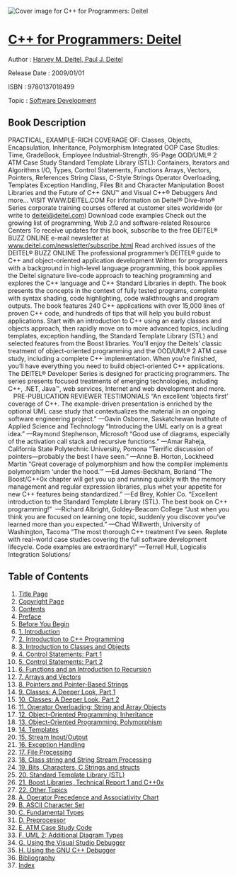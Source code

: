 ![Cover image for C++ for Programmers: Deitel](https://imgdetail.ebookreading.net/cover/cover/software_development/EB9780137018499.jpg)

[C++ for Programmers: Deitel](https://ebookreading.net/view/book/C%2B%2B+for+Programmers%3A+Deitel-EB9780137018499_1.html "C++ for Programmers: Deitel")
====================================================================================================================

Author : [Harvey M. Deitel](https://ebookreading.net/search/author/Harvey+M.+Deitel),[ Paul J. Deitel](https://ebookreading.net/search/author/+Paul+J.+Deitel)

Release Date : 2009/01/01

ISBN : 9780137018499

Topic : [Software Development](https://ebookreading.net/search/category/software-development)

Book Description
-----------------

PRACTICAL, EXAMPLE-RICH COVERAGE OF:
Classes, Objects, Encapsulation, Inheritance, Polymorphism
Integrated OOP Case Studies: Time, GradeBook, Employee
Industrial-Strength, 95-Page OOD/UML® 2 ATM Case Study
Standard Template Library (STL): Containers, Iterators and Algorithms
I/O, Types, Control Statements, Functions
Arrays, Vectors, Pointers, References
String Class, C-Style Strings
Operator Overloading, Templates
Exception Handling, Files
Bit and Character Manipulation
Boost Libraries and the Future of C++
GNU™ and Visual C++® Debuggers
And more…
VISIT WWW.DEITEL.COM
For information on Deitel® Dive-Into® Series corporate training courses offered at customer sites worldwide (or write to deitel@deitel.com)
Download code examples
Check out the growing list of programming, Web 2.0 and software-related Resource Centers
To receive updates for this book, subscribe to the free DEITEL® BUZZ ONLINE e-mail newsletter at www.deitel.com/newsletter/subscribe.html
Read archived issues of the DEITEL® BUZZ ONLINE
The professional programmer’s DEITEL® guide to C++ and object-oriented application development Written for programmers with a background in high-level language programming, this book applies the Deitel signature live-code approach to teaching programming and explores the C++ language and C++ Standard Libraries in depth. The book presents the concepts in the context of fully tested programs, complete with syntax shading, code highlighting, code walkthroughs and program outputs. The book features 240 C++ applications with over 15,000 lines of proven C++ code, and hundreds of tips that will help you build robust applications. 			 Start with an introduction to C++ using an early classes and objects approach, then rapidly move on to more advanced topics, including templates, exception handling, the Standard Template Library (STL) and selected features from the Boost libraries. You’ll enjoy the Deitels’ classic treatment of object-oriented programming and the OOD/UML® 2 ATM case study, including a complete C++ implementation. When you’re finished, you’ll have everything you need to build object-oriented C++ applications. 			 The DEITEL® Developer Series is designed for practicing programmers. The series presents focused treatments of emerging technologies, including C++, .NET, Java™, web services, Internet and web development and more.     			PRE-PUBLICATION REVIEWER TESTIMONIALS “An excellent ‘objects first’ coverage of C++. The example-driven presentation is enriched by the optional UML case study that contextualizes the material in an ongoing software engineering project.” —Gavin Osborne, Saskatchewan Institute of Applied Science and Technology 			 “Introducing the UML early on is a great idea.” —Raymond Stephenson, Microsoft 			 “Good use of diagrams, especially of the activation call stack and recursive functions.” —Amar Raheja, California State Polytechnic University, Pomona 			 “Terrific discussion of pointers—probably the best I have seen.” —Anne B. Horton, Lockheed Martin 			 “Great coverage of polymorphism and how the compiler implements polymorphism ‘under the hood.’” —Ed James-Beckham, Borland 			 “The Boost/C++0x chapter will get you up and running quickly with the memory management and regular expression libraries, plus whet your appetite for new C++ features being standardized.” —Ed Brey, Kohler Co. 			 “Excellent introduction to the Standard Template Library (STL). The best book on C++ programming!”  —Richard Albright, Goldey-Beacom College 			 “Just when you think you are focused on learning one topic, suddenly you discover you’ve learned more than you expected.” —Chad Willwerth, University of Washington, Tacoma 			 “The most thorough C++ treatment I’ve seen. Replete with real-world case studies covering the full software development lifecycle. Code examples are extraordinary!” —Terrell Hull, Logicalis Integration Solutions/
              
Table of Contents
-----------------

1. [Title Page](https://ebookreading.net/view/book/C%2B%2B+for+Programmers%3A+Deitel-EB9780137018499_3.html)
1. [Copyright Page](https://ebookreading.net/view/book/C%2B%2B+for+Programmers%3A+Deitel-EB9780137018499_3.html#id374980)
1. [Contents](https://ebookreading.net/view/book/C%2B%2B+for+Programmers%3A+Deitel-EB9780137018499_5.html)
1. [Preface](https://ebookreading.net/view/book/C%2B%2B+for+Programmers%3A+Deitel-EB9780137018499_6.html)
1. [Before You Begin](https://ebookreading.net/view/book/C%2B%2B+for+Programmers%3A+Deitel-EB9780137018499_7.html)
1. [1. Introduction](https://ebookreading.net/view/book/C%2B%2B+for+Programmers%3A+Deitel-EB9780137018499_8.html)
1. [2. Introduction to C++ Programming](https://ebookreading.net/view/book/C%2B%2B+for+Programmers%3A+Deitel-EB9780137018499_9.html)
1. [3. Introduction to Classes and Objects](https://ebookreading.net/view/book/C%2B%2B+for+Programmers%3A+Deitel-EB9780137018499_10.html)
1. [4. Control Statements: Part 1](https://ebookreading.net/view/book/C%2B%2B+for+Programmers%3A+Deitel-EB9780137018499_11.html)
1. [5. Control Statements: Part 2](https://ebookreading.net/view/book/C%2B%2B+for+Programmers%3A+Deitel-EB9780137018499_12.html)
1. [6. Functions and an Introduction to Recursion](https://ebookreading.net/view/book/C%2B%2B+for+Programmers%3A+Deitel-EB9780137018499_13.html)
1. [7. Arrays and Vectors](https://ebookreading.net/view/book/C%2B%2B+for+Programmers%3A+Deitel-EB9780137018499_15.html)
1. [8. Pointers and Pointer-Based Strings](https://ebookreading.net/view/book/C%2B%2B+for+Programmers%3A+Deitel-EB9780137018499_17.html)
1. [9. Classes: A Deeper Look, Part 1](https://ebookreading.net/view/book/C%2B%2B+for+Programmers%3A+Deitel-EB9780137018499_18.html)
1. [10. Classes: A Deeper Look, Part 2](https://ebookreading.net/view/book/C%2B%2B+for+Programmers%3A+Deitel-EB9780137018499_19.html)
1. [11. Operator Overloading; String and Array Objects](https://ebookreading.net/view/book/C%2B%2B+for+Programmers%3A+Deitel-EB9780137018499_20.html)
1. [12. Object-Oriented Programming: Inheritance](https://ebookreading.net/view/book/C%2B%2B+for+Programmers%3A+Deitel-EB9780137018499_22.html)
1. [13. Object-Oriented Programming: Polymorphism](https://ebookreading.net/view/book/C%2B%2B+for+Programmers%3A+Deitel-EB9780137018499_23.html)
1. [14. Templates](https://ebookreading.net/view/book/C%2B%2B+for+Programmers%3A+Deitel-EB9780137018499_25.html)
1. [15. Stream Input/Output](https://ebookreading.net/view/book/C%2B%2B+for+Programmers%3A+Deitel-EB9780137018499_26.html)
1. [16. Exception Handling](https://ebookreading.net/view/book/C%2B%2B+for+Programmers%3A+Deitel-EB9780137018499_27.html)
1. [17. File Processing](https://ebookreading.net/view/book/C%2B%2B+for+Programmers%3A+Deitel-EB9780137018499_28.html)
1. [18. Class string and String Stream Processing](https://ebookreading.net/view/book/C%2B%2B+for+Programmers%3A+Deitel-EB9780137018499_29.html)
1. [19. Bits, Characters, C Strings and structs](https://ebookreading.net/view/book/C%2B%2B+for+Programmers%3A+Deitel-EB9780137018499_30.html)
1. [20. Standard Template Library (STL)](https://ebookreading.net/view/book/C%2B%2B+for+Programmers%3A+Deitel-EB9780137018499_31.html)
1. [21. Boost Libraries, Technical Report 1 and C++0x](https://ebookreading.net/view/book/C%2B%2B+for+Programmers%3A+Deitel-EB9780137018499_33.html)
1. [22. Other Topics](https://ebookreading.net/view/book/C%2B%2B+for+Programmers%3A+Deitel-EB9780137018499_34.html)
1. [A. Operator Precedence and Associativity Chart](https://ebookreading.net/view/book/C%2B%2B+for+Programmers%3A+Deitel-EB9780137018499_35.html)
1. [B. ASCII Character Set](https://ebookreading.net/view/book/C%2B%2B+for+Programmers%3A+Deitel-EB9780137018499_36.html)
1. [C. Fundamental Types](https://ebookreading.net/view/book/C%2B%2B+for+Programmers%3A+Deitel-EB9780137018499_37.html)
1. [D. Preprocessor](https://ebookreading.net/view/book/C%2B%2B+for+Programmers%3A+Deitel-EB9780137018499_38.html)
1. [E. ATM Case Study Code](https://ebookreading.net/view/book/C%2B%2B+for+Programmers%3A+Deitel-EB9780137018499_39.html)
1. [F. UML 2: Additional Diagram Types](https://ebookreading.net/view/book/C%2B%2B+for+Programmers%3A+Deitel-EB9780137018499_40.html)
1. [G. Using the Visual Studio Debugger](https://ebookreading.net/view/book/C%2B%2B+for+Programmers%3A+Deitel-EB9780137018499_41.html)
1. [H. Using the GNU C++ Debugger](https://ebookreading.net/view/book/C%2B%2B+for+Programmers%3A+Deitel-EB9780137018499_42.html)
1. [Bibliography](https://ebookreading.net/view/book/C%2B%2B+for+Programmers%3A+Deitel-EB9780137018499_43.html)
1. [Index](https://ebookreading.net/view/book/C%2B%2B+for+Programmers%3A+Deitel-EB9780137018499_44.html)
